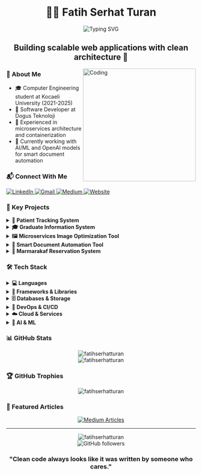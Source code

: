 # <div align="center">👨‍💻 Fatih Serhat Turan</div>

<div align="center">
  <img src="https://readme-typing-svg.demolab.com?font=Fira+Code&weight=600&size=22&pause=1000&color=6C63FF&center=true&vCenter=true&random=false&width=435&lines=Fullstack+Developer;.NET+Core+%26+C%23+Specialist;Microservices+Architect" alt="Typing SVG" />
</div>

## <div align="center">Building scalable web applications with clean architecture 🚀</div>

<img align="right" alt="Coding" width="300" src="https://media.giphy.com/media/v1.Y2lkPTc5MGI3NjExM2UxdHVrbWZhdGQxcXYxaWluNW5penE3aWI5anVmcnhjejZua3Z3YiZlcD12MV9pbnRlcm5hbF9naWZfYnlfaWQmY3Q9Zw/qgQUggAC3Pfv687qPC/giphy.gif">

### 💫 About Me
- 🎓 Computer Engineering student at Kocaeli University (2021-2025)
- 💼 Software Developer at Dogus Teknoloji
- 🔭 Experienced in microservices architecture and containerization
- 🌱 Currently working with AI/ML and OpenAI models for smart document automation

### 📬 Connect With Me
<div align="left">
  <a href="https://www.linkedin.com/in/fatih-serhat-turan-4b3bb1146/" target="_blank">
    <img src="https://img.shields.io/badge/LinkedIn-0077B5?style=for-the-badge&logo=linkedin&logoColor=white" alt="LinkedIn"/>
  </a>
  <a href="mailto:fatihserhatturan@gmail.com" target="_blank">
    <img src="https://img.shields.io/badge/Gmail-D14836?style=for-the-badge&logo=gmail&logoColor=white" alt="Gmail"/>
  </a>
  <a href="https://medium.com/@fatihserhatturan" target="_blank">
    <img src="https://img.shields.io/badge/Medium-12100E?style=for-the-badge&logo=medium&logoColor=white" alt="Medium"/>
  </a>
  <a href="https://fatihserhatturan.vercel.app/" target="_blank">
    <img src="https://img.shields.io/badge/Portfolio-000000?style=for-the-badge&logo=vercel&logoColor=white" alt="Website"/>
  </a>
</div>

### 🚀 Key Projects

<details>
  <summary><b>🏥 Patient Tracking System</b></summary>
  <br/>
  <p>
    Developed a comprehensive patient tracking system for Kocaeli University Hospital using .NET Core MVC. The system enhanced patient management efficiency and improved healthcare service delivery.
    <br/><br/>
    <b>Technologies:</b> .NET Core MVC, C#, MSSQL, Clean Architecture
  </p>
</details>

<details>
  <summary><b>🎓 Graduate Information System</b></summary>
  <br/>
  <p>
    Implemented a graduate information system for Kocaeli University using .NET Core, streamlining alumni data management and improving institutional record-keeping.
    <br/><br/>
    <b>Technologies:</b> .NET Core, C#, MSSQL, MongoDB
  </p>
</details>

<details>
  <summary><b>🖼️ Microservices Image Optimization Tool</b></summary>
  <br/>
  <p>
    Built an online image optimization tool using microservices architecture with Go and Node.js. The system features separate containerized services for upload, processing, and analytics, communicating via gRPC.
    <br/><br/>
    <b>Technologies:</b> Go, Node.js, Docker, Kubernetes, Redis, PostgreSQL, gRPC
  </p>
</details>

<details>
  <summary><b>📄 Smart Document Automation Tool</b></summary>
  <br/>
  <p>
    Created a smart document tool that automates document requirements in business processes using AI/ML technologies. This project won 2nd place in an internal generative AI competition.
    <br/><br/>
    <b>Technologies:</b> OpenAI models, .NET Core, Azure
  </p>
</details>

<details>
  <summary><b>🏨 Marmarakaf Reservation System</b></summary>
  <br/>
  <p>
    Designed and implemented a reservation system for Marmarakaf using .NET Core MVC, improving booking efficiency and user experience.
    <br/><br/>
    <b>Technologies:</b> .NET Core MVC, C#, Vue.js
  </p>
</details>

### 🛠️ Tech Stack

<details>
  <summary><b>💻 Languages</b></summary>
  <br/>
  <p align="left">
    <img src="https://img.shields.io/badge/C%23-239120?style=for-the-badge&logo=c-sharp&logoColor=white" alt="C#" />
    <img src="https://img.shields.io/badge/Go-00ADD8?style=for-the-badge&logo=go&logoColor=white" alt="Go" />
    <img src="https://img.shields.io/badge/JavaScript-F7DF1E?style=for-the-badge&logo=javascript&logoColor=black" alt="JavaScript" />
    <img src="https://img.shields.io/badge/TypeScript-007ACC?style=for-the-badge&logo=typescript&logoColor=white" alt="TypeScript" />
    <img src="https://img.shields.io/badge/T--SQL-CC2927?style=for-the-badge&logo=microsoft-sql-server&logoColor=white" alt="T-SQL" />
  </p>
</details>

<details>
  <summary><b>🧰 Frameworks & Libraries</b></summary>
  <br/>
  <p align="left">
    <img src="https://img.shields.io/badge/.NET_Core-512BD4?style=for-the-badge&logo=dotnet&logoColor=white" alt=".NET Core" />
    <img src="https://img.shields.io/badge/ASP.NET_MVC-5C2D91?style=for-the-badge&logo=dotnet&logoColor=white" alt="ASP.NET MVC" />
    <img src="https://img.shields.io/badge/Node.js-339933?style=for-the-badge&logo=nodedotjs&logoColor=white" alt="Node.js" />
    <img src="https://img.shields.io/badge/Vue.js-4FC08D?style=for-the-badge&logo=vuedotjs&logoColor=white" alt="Vue.js" />
  </p>
</details>

<details>
  <summary><b>🗄️ Databases & Storage</b></summary>
  <br/>
  <p align="left">
    <img src="https://img.shields.io/badge/Microsoft_SQL_Server-CC2927?style=for-the-badge&logo=microsoft-sql-server&logoColor=white" alt="MSSQL" />
    <img src="https://img.shields.io/badge/MongoDB-4EA94B?style=for-the-badge&logo=mongodb&logoColor=white" alt="MongoDB" />
    <img src="https://img.shields.io/badge/PostgreSQL-316192?style=for-the-badge&logo=postgresql&logoColor=white" alt="PostgreSQL" />
    <img src="https://img.shields.io/badge/Redis-DC382D?style=for-the-badge&logo=redis&logoColor=white" alt="Redis" />
  </p>
</details>

<details>
  <summary><b>🚢 DevOps & CI/CD</b></summary>
  <br/>
  <p align="left">
    <img src="https://img.shields.io/badge/Docker-2CA5E0?style=for-the-badge&logo=docker&logoColor=white" alt="Docker" />
    <img src="https://img.shields.io/badge/Kubernetes-326CE5?style=for-the-badge&logo=kubernetes&logoColor=white" alt="Kubernetes" />
    <img src="https://img.shields.io/badge/Azure_DevOps-0078D7?style=for-the-badge&logo=azure-devops&logoColor=white" alt="Azure DevOps" />
    <img src="https://img.shields.io/badge/SonarQube-4E9BCD?style=for-the-badge&logo=sonarqube&logoColor=white" alt="SonarQube" />
    <img src="https://img.shields.io/badge/Git-F05032?style=for-the-badge&logo=git&logoColor=white" alt="Git" />
    <img src="https://img.shields.io/badge/GitHub-181717?style=for-the-badge&logo=github&logoColor=white" alt="GitHub" />
  </p>
</details>

<details>
  <summary><b>☁️ Cloud & Services</b></summary>
  <br/>
  <p align="left">
    <img src="https://img.shields.io/badge/Azure-0078D4?style=for-the-badge&logo=microsoftazure&logoColor=white" alt="Azure" />
    <img src="https://img.shields.io/badge/gRPC-4285F4?style=for-the-badge&logo=google&logoColor=white" alt="gRPC" />
    <img src="https://img.shields.io/badge/Postman-FF6C37?style=for-the-badge&logo=Postman&logoColor=white" alt="Postman" />
  </p>
</details>

<details>
  <summary><b>🧠 AI & ML</b></summary>
  <br/>
  <p align="left">
    <img src="https://img.shields.io/badge/OpenAI-412991?style=for-the-badge&logo=openai&logoColor=white" alt="OpenAI" />
  </p>
</details>

### 📊 GitHub Stats

<div align="center">
  <img src="https://github-readme-stats.vercel.app/api/top-langs?username=fatihserhatturan&show_icons=true&locale=en&layout=compact&theme=tokyonight&hide_border=true" alt="fatihserhatturan" />
</div>

<div align="center">
  <img src="https://github-readme-streak-stats.herokuapp.com/?user=fatihserhatturan&theme=tokyonight&hide_border=true" alt="fatihserhatturan" />
</div>

### 🏆 GitHub Trophies
<div align="center">
  <img src="https://github-profile-trophy.vercel.app/?username=fatihserhatturan&theme=tokyonight&no-frame=true&no-bg=false&margin-w=4" alt="fatihserhatturan" />
</div>

### 📝 Featured Articles
<div align="center">
  <a href="https://medium.com/@fatihserhatturan">
    <img src="https://img.shields.io/badge/Check_out_my_Medium_articles-12100E?style=for-the-badge&logo=medium&logoColor=white" alt="Medium Articles"/>
  </a>
</div>

---

<div align="center">
  <img src="https://komarev.com/ghpvc/?username=fatihserhatturan&label=Profile%20views&color=0e75b6&style=flat" alt="fatihserhatturan" />
  <br/>
  <img src="https://img.shields.io/github/followers/fatihserhatturan?label=Followers&style=social" alt="GitHub followers" />
</div>

<div align="center">
  
  ### "Clean code always looks like it was written by someone who cares."

</div>
